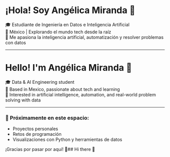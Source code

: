 # ¡Hola! Soy Angélica Miranda 👋

🎓 Estudiante de Ingeniería en Datos e Inteligencia Artificial  
📍 México | Explorando el mundo tech desde la raíz  
🤖 Me apasiona la inteligencia artificial, automatización y resolver problemas con datos  

---

# Hello! I'm Angélica Miranda 👋

🎓 Data & AI Engineering student  
📍 Based in Mexico, passionate about tech and learning  
🤖 Interested in artificial intelligence, automation, and real-world problem solving with data

---

### 🚀 Próximamente en este espacio:
- Proyectos personales
- Retos de programación
- Visualizaciones con Python y herramientas de datos

¡Gracias por pasar por aquí! 🌟## Hi there 👋

<!--
**amirandatech/amirandatech** is a ✨ _special_ ✨ repository because its `README.md` (this file) appears on your GitHub profile.

Here are some ideas to get you started:

- 🔭 I’m currently working on ...
- 🌱 I’m currently learning ...
- 👯 I’m looking to collaborate on ...
- 🤔 I’m looking for help with ...
- 💬 Ask me about ...
- 📫 How to reach me: ...
- 😄 Pronouns: ...
- ⚡ Fun fact: ...
-->
